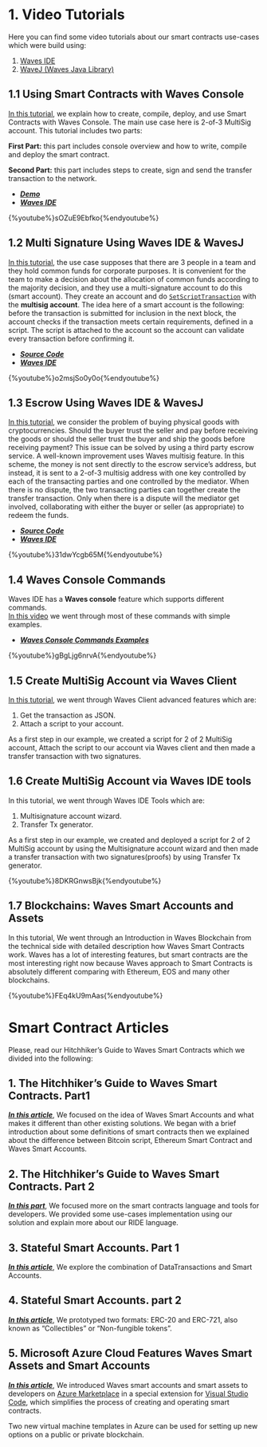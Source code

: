 # 1. Video Tutorials

Here you can find some video tutorials about our smart contracts use-cases which were build using:

1. [Waves IDE](https://ide.wavesplatform.com)
2. [WaveJ \(Waves Java Library\) ](../development-and-api/client-libraries/wavesj.md)

## 1.1 Using Smart Contracts with Waves Console

[In this tutorial](https://www.youtube.com/watch?v=sOZuE9Ebfko&t=619s), we explain how to create, compile, deploy, and use Smart Contracts with Waves Console. The main use case here is 2-of-3 MultiSig account. This tutorial includes two parts:

**First Part:** this part includes console overview and how to write, compile and deploy the smart contract.

**Second Part:** this part includes steps to create, sign and send the transfer transaction to the network.

* [_**Demo**_](https://demo.wavesplatform.com)
* [_**Waves IDE**_](https://ide.wavesplatform.com)

{%youtube%}sOZuE9Ebfko{%endyoutube%}


## 1.2 Multi Signature Using Waves IDE & WavesJ

[In this tutorial](https://www.youtube.com/watch?v=o2msjSo0y0o&t=35s), the use case supposes that there are 3 people in a team and they hold common funds for corporate purposes. It is convenient for the team to make a decision about the allocation of common funds according to the majority decision, and they use a multi-signature account to do this \(smart account\). They create an account and do [`SetScriptTransaction`](https://ebceu4.github.io/waves-transactions/interfaces/setscripttransaction.html) with the **multisig account**. The idea here of a smart account is the following: before the transaction is submitted for inclusion in the next block, the account checks if the transaction meets certain requirements, defined in a script. The script is attached to the account so the account can validate every transaction before confirming it.

* [_**Source Code**_](https://github.com/Nazeim/Waves-Smart-Contracts-Tutorials)
* [_**Waves IDE**_](https://ide.wavesplatform.com)

{%youtube%}o2msjSo0y0o{%endyoutube%}




## 1.3 Escrow Using Waves IDE & WavesJ

[In this tutorial](https://www.youtube.com/watch?v=31dwYcgb65M&t=383s), we consider the problem of buying physical goods with cryptocurrencies. Should the buyer trust the seller and pay before receiving the goods or should the seller trust the buyer and ship the goods before receiving payment? This issue can be solved by using a third party escrow service. A well-known improvement uses Waves multisig feature. In this scheme, the money is not sent directly to the escrow service’s address, but instead, it is sent to a 2-of-3 multisig address with one key controlled by each of the transacting parties and one controlled by the mediator. When there is no dispute, the two transacting parties can together create the transfer transaction. Only when there is a dispute will the mediator get involved, collaborating with either the buyer or seller \(as appropriate\) to redeem the funds.

* [_**Source Code**_](https://github.com/Nazeim/Waves-Smart-Contracts-Tutorials/blob/master/src/main/java/Escrow.java)
* [_**Waves IDE**_](https://ide.wavesplatform.com)

{%youtube%}31dwYcgb65M{%endyoutube%}



## 1.4 Waves Console Commands

Waves IDE has a **Waves console** feature which supports different commands.  
[In this video](https://www.youtube.com/watch?v=gBgLjg6nrvA&amp=&feature=youtu.be) we went through most of these commands with simple examples.

* [_**Waves Console Commands Examples**_](../technical-details/waves-contracts-language-description/waves-console-commands.md)

{%youtube%}gBgLjg6nrvA{%endyoutube%}


## 1.5 Create MultiSig Account via Waves Client

[In this tutorial](https://www.youtube.com/watch?v=OIQoheOYJw8), we went through Waves Client advanced features which are:

1. Get the transaction as JSON.
2. Attach a script to your account.

As a first step in our example, we created a script for 2 of 2 MultiSig account, Attach the script to our account via Waves client and then made a transfer transaction with two signatures.

## 1.6 Create MultiSig Account via Waves IDE tools

In this tutorial, we went through Waves IDE Tools which are:

1. Multisignature account wizard.
2. Transfer Tx generator.

As a first step in our example, we created and deployed a script for 2 of 2 MultiSig account by using the Multisignature account wizard and then made a transfer transaction with two signatures\(proofs\) by using Transfer Tx generator.

{%youtube%}8DKRGnwsBjk{%endyoutube%}




## 1.7 Blockchains: Waves Smart Accounts and Assets

In this tutorial, We went through an Introduction in Waves Blockchain from the technical side with detailed description how Waves Smart Contracts work. Waves has a lot of interesting features, but smart contracts are the most interesting right now because Waves approach to Smart Contracts is absolutely different comparing with Ethereum, EOS and many other blockchains.

{%youtube%}FEq4kU9mAas{%endyoutube%}

# Smart Contract Articles

Please, read our Hitchhiker’s Guide to Waves Smart Contracts which we divided into the following:

## 1. The Hitchhiker’s Guide to Waves Smart Contracts. Part1

[_**In this article**_](https://blog.wavesplatform.com/the-hitchhikers-guide-to-waves-smart-contracts-part-1-b80aa47a745a), We focused on the idea of Waves Smart Accounts and what makes it different than other existing solutions.
We began with a brief introduction about some definitions of smart contracts then we explained about the difference between Bitcoin script, Ethereum Smart Contract and Waves Smart Accounts.

## 2. The Hitchhiker’s Guide to Waves Smart Contracts. Part 2

[_**In this part**_](https://blog.wavesplatform.com/the-hitchhikers-guide-to-waves-smart-contracts-part-2-44621fd5a007), We focused more on the smart contracts language and tools for developers. We provided some use-cases implementation using our solution and explain more about our RIDE language.

## 3. Stateful Smart Accounts. Part 1

[_**In this article**_](https://blog.wavesplatform.com/stateful-smart-accounts-part-1-315731d8c06), We explore the combination of DataTransactions and Smart Accounts.

## 4. Stateful Smart Accounts. part 2

[_**In this article**_](https://blog.wavesplatform.com/stateful-smart-accounts-part-2-implementing-erc-20-and-nft-erc-721-step-by-step-7bac364fdadb), We prototyped two formats: ERC-20 and ERC-721, also known as “Collectibles” or “Non-fungible tokens”.

## 5. Microsoft Azure Cloud Features Waves Smart Assets and Smart Accounts

[_**In this article**_](https://blog.wavesplatform.com/microsoft-azure-cloud-features-waves-smart-assets-and-smart-accounts-1a71b3c23c2b), We introduced Waves smart accounts and smart assets to developers on [Azure Marketplace](https://azuremarketplace.microsoft.com/en-us/marketplace/apps/category/blockchain?search=blockchain&page=1) in a special extension for [Visual Studio Code](https://marketplace.visualstudio.com/items?itemName=wavesplatform.waves-ride), which simplifies the process of creating and operating smart contracts.

Two new virtual machine templates in Azure can be used for setting up new options on a public or private blockchain.


